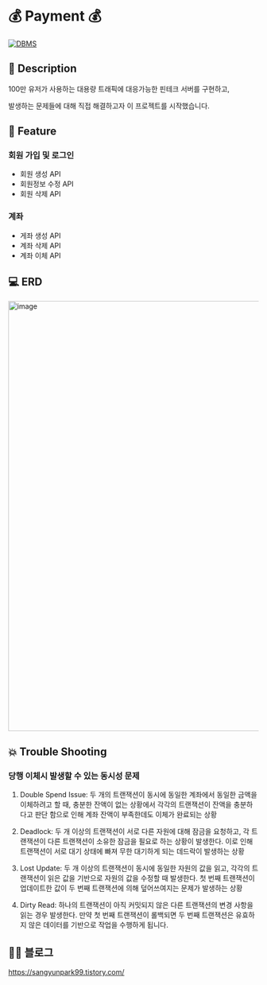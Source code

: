 # 💰 Payment 💰

[![DBMS](https://img.shields.io/badge/DBMS-MySQL-orange)](https://www.mysql.com/downloads/)

## 📖 Description

100만 유저가 사용하는 대용량 트래픽에 대응가능한 핀테크 서버를 구현하고,

발생하는 문제들에 대해 직접 해결하고자 이 프로젝트를 시작했습니다.


## 🚀 Feature
### 회원 가입 및 로그인
- 회원 생성 API
- 회원정보 수정 API
- 회원 삭제 API
### 계좌
- 게좌 생성 API
- 계좌 삭제 API
- 계좌 이체 API



## 💻 ERD


<img width="865" alt="image" src="https://github.com/user-attachments/assets/544497c9-9235-4ab7-b6ea-c031d723ccd1">




## 💥 Trouble Shooting
### 당행 이체시 발생할 수 있는 동시성 문제
1. Double Spend Issue: 두 개의 트랜잭션이 동시에 동일한 계좌에서 동일한 금액을 이체하려고 할 때, 충분한 잔액이 없는 상황에서 각각의 트랜잭션이 잔액을 충분하다고 판단 함으로 인해 계좌 잔액이 부족한데도 이체가 완료되는 상황

2. Deadlock: 두 개 이상의 트랜잭션이 서로 다른 자원에 대해 잠금을 요청하고, 각 트랜잭션이 다른 트랜잭션이 소유한 잠금을 필요로 하는 상황이 발생한다. 이로 인해 트랜잭션이 서로 대기 상태에 빠져 무한 대기하게 되는 데드락이 발생하는 상황


3. Lost Update: 두 개 이상의 트랜잭션이 동시에 동일한 자원의 값을 읽고, 각각의 트랜잭션이 읽은 값을 기반으로 자원의 값을 수정할 때 발생한다. 첫 번째 트랜잭션이 업데이트한 값이 두 번째 트랜잭션에 의해 덮어쓰여지는 문제가 발생하는 상황


4. Dirty Read: 하나의 트랜잭션이 아직 커밋되지 않은 다른 트랜잭션의 변경 사항을 읽는 경우 발생한다. 만약 첫 번째 트랜잭션이 롤백되면 두 번째 트랜잭션은 유효하지 않은 데이터를 기반으로 작업을 수행하게 됩니다.



## ✍🏻 블로그
https://sangyunpark99.tistory.com/
